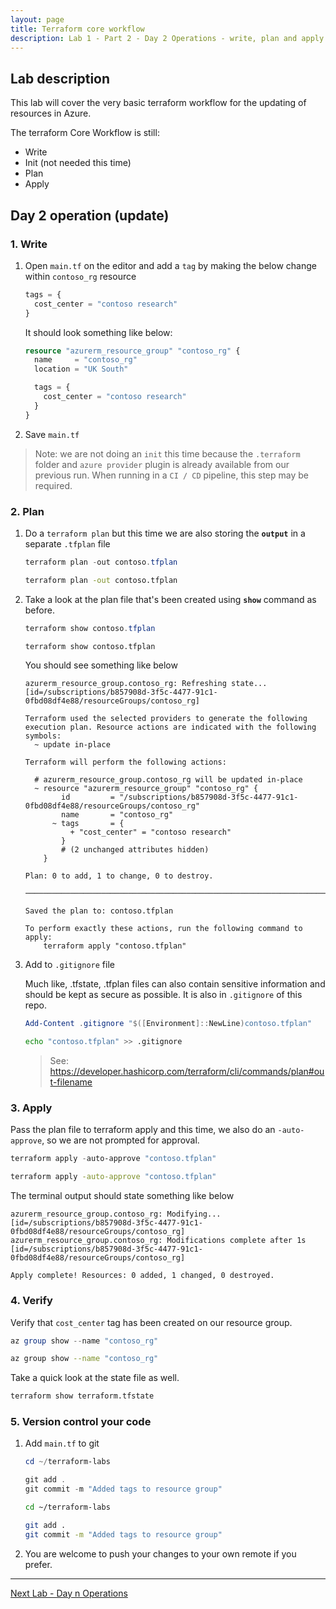 ```yaml
---
layout: page
title: Terraform core workflow
description: Lab 1 - Part 2 - Day 2 Operations - write, plan and apply
---
```


## Lab description

This lab will cover the very basic terraform workflow for the updating of resources in Azure.

The terraform Core Workflow is still:

* Write
* Init (not needed this time)
* Plan
* Apply

## Day 2 operation (update)

### 1. Write

1. Open `main.tf` on the editor and add a `tag` by making the below change within `contoso_rg` resource

    ```terraform
    tags = {
      cost_center = "contoso research"
    }
    ```

    It should look something like below:

    ```terraform
    resource "azurerm_resource_group" "contoso_rg" {
      name     = "contoso_rg"
      location = "UK South"
    
      tags = {
        cost_center = "contoso research"
      } 
    }
    ```

1. Save `main.tf`

> Note: we are not doing an `init` this time because the `.terraform` folder and `azure provider` plugin is already available from our previous run. When running in a `CI / CD` pipeline, this step may be required.

### 2. Plan

1. Do a `terraform plan` but this time we are also storing the **`output`** in a separate `.tfplan` file

    ```powershell
    terraform plan -out contoso.tfplan
    ```

    ```bash
    terraform plan -out contoso.tfplan
    ```

1. Take a look at the plan file that's been created using **`show`** command as before.

    ```powershell
    terraform show contoso.tfplan
    ```

    ```bash
    terraform show contoso.tfplan
    ```

    You should see something like below

    ```text
    azurerm_resource_group.contoso_rg: Refreshing state... [id=/subscriptions/b857908d-3f5c-4477-91c1-0fbd08df4e88/resourceGroups/contoso_rg]
    
    Terraform used the selected providers to generate the following execution plan. Resource actions are indicated with the following symbols:
      ~ update in-place
    
    Terraform will perform the following actions:
    
      # azurerm_resource_group.contoso_rg will be updated in-place
      ~ resource "azurerm_resource_group" "contoso_rg" {
            id         = "/subscriptions/b857908d-3f5c-4477-91c1-0fbd08df4e88/resourceGroups/contoso_rg"
            name       = "contoso_rg"
          ~ tags       = {
              + "cost_center" = "contoso research"
            }
            # (2 unchanged attributes hidden)
        }
    
    Plan: 0 to add, 1 to change, 0 to destroy.
    
    ───────────────────────────────────────────────────────────────────────
    
    Saved the plan to: contoso.tfplan
    
    To perform exactly these actions, run the following command to apply:
        terraform apply "contoso.tfplan"
    ```

1. Add to `.gitignore` file

    Much like, .tfstate, .tfplan files can also contain sensitive information and should be kept as secure as possible. It is also in `.gitignore` of this repo.

    ```powershell
    Add-Content .gitignore "$([Environment]::NewLine)contoso.tfplan"
    ```

    ```bash
    echo "contoso.tfplan" >> .gitignore
    ```

    > See: <https://developer.hashicorp.com/terraform/cli/commands/plan#out-filename>

### 3. Apply

Pass the plan file to terraform apply and this time, we also do an `-auto-approve`, so we are not prompted for approval.

```powershell
terraform apply -auto-approve "contoso.tfplan"
```

```bash
terraform apply -auto-approve "contoso.tfplan"
```

The terminal output should state something like below

```text
azurerm_resource_group.contoso_rg: Modifying... [id=/subscriptions/b857908d-3f5c-4477-91c1-0fbd08df4e88/resourceGroups/contoso_rg]
azurerm_resource_group.contoso_rg: Modifications complete after 1s [id=/subscriptions/b857908d-3f5c-4477-91c1-0fbd08df4e88/resourceGroups/contoso_rg]

Apply complete! Resources: 0 added, 1 changed, 0 destroyed.
```

### 4. Verify

Verify that `cost_center` tag has been created on our resource group.

```powershell
az group show --name "contoso_rg"
```

```bash
az group show --name "contoso_rg"
```

Take a quick look at the state file as well.

```bash
terraform show terraform.tfstate
```

### 5. Version control your code

1. Add `main.tf` to git

    ```powershell
    cd ~/terraform-labs
    
    git add .
    git commit -m "Added tags to resource group"
    ```

    ```bash
    cd ~/terraform-labs
    
    git add .
    git commit -m "Added tags to resource group"
    ```

2. You are welcome to push your changes to your own remote if you prefer.

---

[Next Lab - Day n Operations](03-day-n-operations.md)
